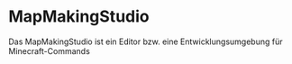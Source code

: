 # MapMakingStudio
Das MapMakingStudio ist ein Editor bzw. eine Entwicklungsumgebung für Minecraft-Commands
